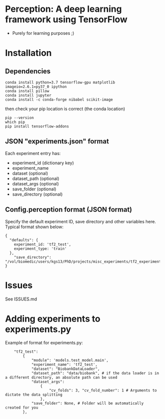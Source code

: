 # Perception: A deep learning framework using TensorFlow

* Purely for learning purposes ;)

# Installation

## Dependencies

```
conda install python=3.7 tensorflow-gpu matplotlib imageio=2.6.1=py37_0 ipython
conda install pillow
conda install jupyter
conda install -c conda-forge nibabel scikit-image

```
then check your pip location is correct (the conda location)
```
pip --version
which pip
pip install tensorflow-addons
```
## JSON "experiments.json" format

Each experiment entry has:
 - experiment_id (dictionary key)
 - experiment_name
 - dataset (optional)
 - dataset_path (optional)
 - dataset_args (optional)
 - save_folder (optional)
 - save_directory (optional)

## Config.perception format (JSON format)
Specify the default experiment ID, save directory and other variables here.
Typical format shown below:
```
{
  "defaults": {
    experiment_id: 'tf2_test',
    experiment_type: 'train'
  },
	"save_directory": "/vol/biomedic/users/kgs13/PhD/projects/misc_experiments/tf2_experimental_results/"
}
```


# Issues
See ISSUES.md


# Adding experiments to experiments.py

Example of format for experiments.py:

```
    "tf2_test":
        {
            "module": 'models.test_model.main',
            "experiment_name": 'tf2_test',
            "dataset": "BiobankDataLoader",
            "dataset_path": "data/biobank", # if the data loader is in a different directory, an absolute path can be used
            "dataset_args":
                {
                    "cv_folds": 3, "cv_fold_number": 1 # Arguments to dictate the data splitting
                },
            "save_folder": None, # Folder will be automatically created for you
        },
```
